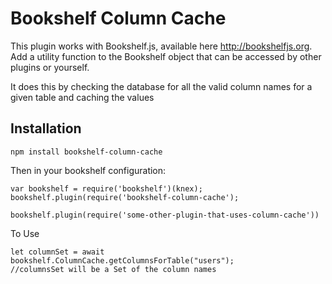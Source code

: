 # Bookshelf Column Cache

This plugin works with Bookshelf.js, available here http://bookshelfjs.org. Add a utility function to the Bookshelf object that can be accessed by other plugins or yourself.

It does this by checking the database for all the valid column names for a given table and caching the values

## Installation
```
npm install bookshelf-column-cache
```
Then in your bookshelf configuration:
```
var bookshelf = require('bookshelf')(knex);
bookshelf.plugin(require('bookshelf-column-cache');

bookshelf.plugin(require('some-other-plugin-that-uses-column-cache'))
```

To Use
```
let columnSet = await bookshelf.ColumnCache.getColumnsForTable("users");
//columnsSet will be a Set of the column names
```